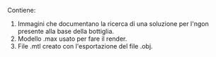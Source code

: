 Contiene:
1. Immagini che documentano la ricerca di una soluzione per l'ngon presente alla base della bottiglia.
2. Modello .max usato per fare il render.
3. File .mtl creato con l'esportazione del file .obj.